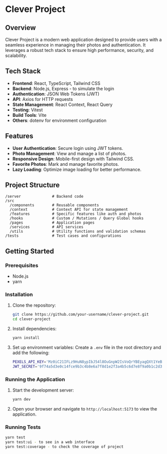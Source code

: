 # Clever Project

## Overview

Clever Project is a modern web application designed to provide users with a seamless experience in managing their photos and authentication. It leverages a robust tech stack to ensure high performance, security, and scalability.

## Tech Stack

- **Frontend**: React, TypeScript, Tailwind CSS
- **Backend**: Node.js, Express - to simulate the login
- **Authentication**: JSON Web Tokens (JWT)
- **API**: Axios for HTTP requests
- **State Management**: React Context, React Query
- **Testing**: Vitest
- **Build Tools**: Vite
- **Others**: dotenv for environment configuration

## Features

- **User Authentication**: Secure login using JWT tokens.
- **Photo Management**: View and manage a list of photos.
- **Responsive Design**: Mobile-first design with Tailwind CSS.
- **Favorite Photos**: Mark and manage favorite photos.
- **Lazy Loading**: Optimize image loading for better performance.

## Project Structure

```
/server              # Backend code
/src
  /components        # Reusable components
  /context           # Context API for state management
  /features          # Specific features like auth and photos
  /hooks             # Custom / Mutations / Query Global hooks
  /pages             # Application pages
  /services          # API services
  /utils             # Utility functions and validation schemas
/tests               # Test cases and configurations
```

## Getting Started

### Prerequisites

- Node.js
- yarn

### Installation

1. Clone the repository:

   ```bash
   git clone https://github.com/your-username/clever-project.git
   cd clever-project
   ```

2. Install dependencies:

   ```bash
   yarn install
   ```

3. Set up environment variables:
   Create a `.env` file in the root directory and add the following:
   ```bash
   PEXELS_API_KEY='Mz0iC21IFLz9HuN8ypIbJ54l8OuGnpW2IsVoQrYBEyagQXt1YeBEA7H0'
   JWT_SECRET='9f74a5d3e0c14fce9b3c4b8e6a7f8d1e2f3a4b5c6d7e8f9a0b1c2d3e4f5a6b7c'
   ```

### Running the Application

1. Start the development server:

   ```bash
   yarn dev
   ```

2. Open your browser and navigate to `http://localhost:5173` to view the application.

### Running Tests



```bash
yarn test
yarn test:ui - to see in a web interface
yarn test:coverage - to check the coverage of project
```
